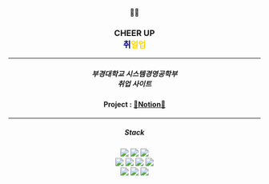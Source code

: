 <div align="center">

🏢🏢

### CHEER UP<br/> <span style="color:#000080">취</span><span style="color:#ffd700">얼업</span>

---

##### 부경대학교 시스템경영공학부<br/>취업 사이트

#### Project : [🔗Notion🔗](https://www.notion.so/202113291/dc92fbca2d8e4676909c72c03f442e63?pvs=4)

---

##### Stack

<img src="https://img.shields.io/badge/html5-E34F26?style=flat-square&logo=html5&logoColor=white"/>
<img src="https://img.shields.io/badge/css3-1572B6?style=flat-square&logo=css3&logoColor=white"/>
<img src="https://img.shields.io/badge/javascript-f7df1e?style=flat-square&logo=javascript&logoColor=white"/>
<br/>
<img src="https://img.shields.io/badge/vue.js-4fc08d?style=flat-square&logo=vue.js&logoColor=white"/>
<img src="https://img.shields.io/badge/bootstrap-7952b3?style=flat-square&logo=bootstrap&logoColor=white"/>
<img src="https://img.shields.io/badge/node.js-339933?style=flat-square&logo=node.js&logoColor=white"/>
<img src="https://img.shields.io/badge/express-000000?style=flat-square&logo=express&logoColor=white"/>
<br/>
<img src="https://img.shields.io/badge/axios-5a29e4?style=flat-square&logo=axios&logoColor=white"/>
<img src="https://img.shields.io/badge/mysql-4479a1?style=flat-square&logo=mysql&logoColor=white"/>
<img src="https://img.shields.io/badge/mariadb-003545?style=flat-square&logo=mariadb&logoColor=white"/>

</div>
